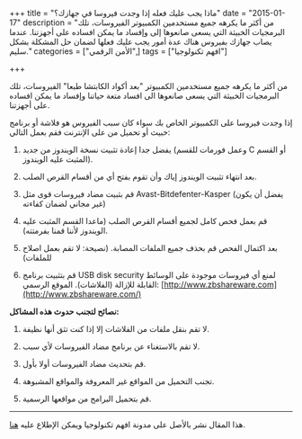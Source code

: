 +++
title = "ماذا يجب عليك فعله إذا وجدت فيروسا في جهازك؟"
date = "2015-01-17"
description = "من أكثر ما يكرهه جميع مستخدمين الكمبيوتر الفيروسات، تلك البرمجيات الخبيثة التي يسعى صانعوها إلى وإفساد ما يمكن افساده على أجهزتنا. عندما يصاب جهازك بفيروس هناك عدة أمور يجب عليك فعلها لضمان حل المشكلة بشكل سليم."
categories = ["اﻷمن الرقمي",]
tags = ["افهم تكنولوجيا"]

+++

من أكثر ما يكرهه جميع مستخدمين الكمبيوتر "بعد أكواد الكابتشا طبعا" الفيروسات، تلك البرمجيات الخبيثة التي يسعى صانعوها الى افساد متعة حياتنا وإفساد ما يمكن افساده على أجهزتنا. 

إذا وجدت فيروسا على الكمبيوتر الخاص بك سواء كان سبب الفيروس هو فلاشة أو برنامج خبيث أو تحميل من على الإنترنت فقم بعمل التالي:

1. يفضل جدا إعادة تثبيت نسخة الويندوز من جديد (وعمل فورمات للقسم C أو القسم المثبت عليه الويندوز).

2. بعد انتهاء تثبيت الويندوز إياك وأن تقوم بفتح أي من أقسام القرص الصلب.

3. قم بثبيت مضاد فيروسات قوى مثل Avast-Bitdefenter-Kasper (يفضل أن يكون غير مجاني لضمان كفاءته)

4. قم بعمل فحص كامل لجميع أقسام القرص الصلب (ماعدا القسم المثبت عليه الويندوز لأننا قمنا بفرمتته).

5. بعد اكتمال الفحص قم بحذف جميع الملفات المصابة. (نصيحة: لا تقم بعمل اصلاح للملفات)

6. قم بتثبيت برنامج USB disk security لمنع أي فيروسات موجودة على الوسائط القابلة للإزالة (الفلاشات). الموقع الرسمي: [http://www.zbshareware.com](http://www.zbshareware.com/)

**نصائح لتجنب حدوث هذه المشاكل:**

1. لا تقم بنقل ملفات من الفلاشات إلا إذا كنت تثق أنها نظيفة.

2. لا تقم بالاستغناء عن برنامج مضاد الفيروسات لأي سبب.

3. قم بتحديث مضاد الفيروسات أولا بأول.

4. تجنب التحميل من المواقع غير المعروفة والمواقع المشبوهة.

5. قم بتحميل البرامج من مواقعها الرسمية.

---

هذا المقال نشر باﻷصل على مدونة افهم تكنولوجيا ويمكن الإطلاع عليه [هنا](https://efhamtechnology.blogspot.com/2015/01/Virus.html).
